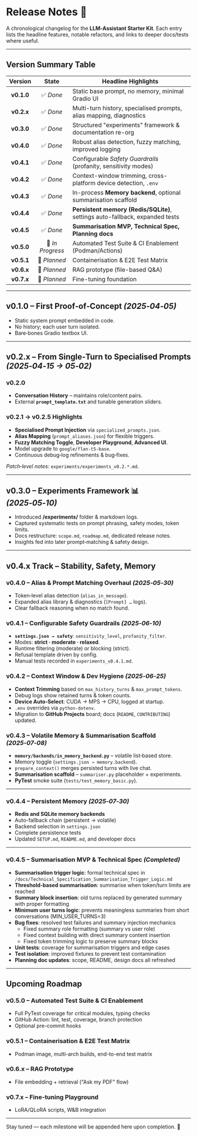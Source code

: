 # Release Notes 📜

A chronological changelog for the **LLM‑Assistant Starter Kit**. Each entry lists the headline features, notable refactors, and links to deeper docs/tests where useful.

---

## Version Summary Table

| Version   | State      | Headline Highlights                                                |
|:---------:|:----------:|--------------------------------------------------------------------|
| **v0.1.0** | ✅ *Done* | Static base prompt, no memory, minimal Gradio UI                  |
| **v0.2.x** | ✅ *Done* | Multi-turn history, specialised prompts, alias mapping, diagnostics |
| **v0.3.0** | ✅ *Done* | Structured "experiments" framework & documentation re-org          |
| **v0.4.0** | ✅ *Done* | Robust alias detection, fuzzy matching, improved logging           |
| **v0.4.1** | ✅ *Done* | Configurable *Safety Guardrails* (profanity, sensitivity modes)    |
| **v0.4.2** | ✅ *Done* | Context-window trimming, cross-platform device detection, `.env`   |
| **v0.4.3** | ✅ *Done* | In-process **Memory backend**, optional summarisation scaffold     |
| **v0.4.4** | ✅ *Done* | **Persistent memory (Redis/SQLite)**, settings auto-fallback, expanded tests |
| **v0.4.5** | ✅ *Done* | **Summarisation MVP, Technical Spec, Planning docs**       |
| **v0.5.0** | 🔄 *In Progress* | Automated Test Suite & CI Enablement (Podman/Actions)         |
| **v0.5.1** | 🔼 *Planned* | Containerisation & E2E Test Matrix                           |
| **v0.6.x** | 🔼 *Planned* | RAG prototype (file-based Q&A)                                |
| **v0.7.x** | 🔼 *Planned* | Fine-tuning foundation                                        |

---

## v0.1.0 – First Proof‑of‑Concept *(2025‑04‑05)*

* Static system prompt embedded in code.
* No history; each user turn isolated.
* Bare‑bones Gradio textbox UI.

---

## v0.2.x – From Single‑Turn to Specialised Prompts *(2025‑04‑15 → 05‑02)*

### v0.2.0

* **Conversation History** – maintains role/content pairs.
* External **`prompt_template.txt`** and tunable generation sliders.

### v0.2.1 → v0.2.5 Highlights

* **Specialised Prompt Injection** via `specialized_prompts.json`.
* **Alias Mapping** (`prompt_aliases.json`) for flexible triggers.
* **Fuzzy Matching Toggle**, **Developer Playground**, **Advanced UI**.
* Model upgrade to `google/flan‑t5‑base`.
* Continuous debug‑log refinements & bug‑fixes.

*Patch‑level notes:* `experiments/experiments_v0.2.*.md`.

---

## v0.3.0 – Experiments Framework 📊 *(2025‑05‑10)*

* Introduced **/experiments/** folder & markdown logs.
* Captured systematic tests on prompt phrasing, safety modes, token limits.
* Docs restructure: `scope.md`, `roadmap.md`, dedicated release notes.
* Insights fed into later prompt‑matching & safety design.

---

## v0.4.x Track – Stability, Safety, Memory

### v0.4.0 – Alias & Prompt Matching Overhaul *(2025‑05‑30)*

* Token‑level alias detection (`alias_in_message`).
* Expanded alias library & diagnostics (`[Prompt] …` logs).
* Clear fallback reasoning when no match found.

### v0.4.1 – Configurable Safety Guardrails *(2025‑06‑10)*

* **`settings.json → safety`**: `sensitivity_level`, `profanity_filter`.
* Modes: **strict · moderate · relaxed**.
* Runtime filtering (moderate) or blocking (strict).
* Refusal template driven by config.
* Manual tests recorded in `experiments_v0.4.1.md`.

### v0.4.2 – Context Window & Dev Hygiene *(2025‑06‑25)*

* **Context Trimming** based on `max_history_turns` & `max_prompt_tokens`.
* Debug logs show retained turns & token counts.
* **Device Auto‑Select**: CUDA → MPS → CPU, logged at startup.
* `.env` overrides via `python‑dotenv`.
* Migration to **GitHub Projects** board; docs (`README`, `CONTRIBUTING`) updated.

### v0.4.3 – Volatile Memory & Summarisation Scaffold *(2025‑07‑08)*

* **`memory/backends/in_memory_backend.py`** – volatile list‑based store.
* Memory toggle (`settings.json → memory.backend`).
* `prepare_context()` merges persisted turns with live chat.
* **Summarisation scaffold** – `summariser.py` placeholder + experiments.
* **PyTest** smoke suite (`tests/test_memory_basic.py`).

---

### v0.4.4 – Persistent Memory *(2025‑07‑30)*

* **Redis and SQLite memory backends**
* Auto-fallback chain (persistent → volatile)
* Backend selection in `settings.json`
* Complete persistence tests
* Updated `SETUP.md`, `README.md`, and developer docs

---

### v0.4.5 – Summarisation MVP & Technical Spec *(Completed)*

* **Summarisation trigger logic**: formal technical spec in `/docs/Technical_Specification_Summarisation_Trigger_Logic.md`
* **Threshold-based summarisation**: summarise when token/turn limits are reached  
* **Summary block insertion**: old turns replaced by generated summary with proper formatting
* **Minimum user turns logic**: prevents meaningless summaries from short conversations (MIN_USER_TURNS=3)
* **Bug fixes**: resolved test failures and summary injection mechanics
  - Fixed summary role formatting (summary vs user role)
  - Fixed context building with direct summary content insertion
  - Fixed token trimming logic to preserve summary blocks
* **Unit tests**: coverage for summarisation triggers and edge cases
* **Test isolation**: improved fixtures to prevent test contamination  
* **Planning doc updates**: scope, README, design docs all refreshed

---

## Upcoming Roadmap

### v0.5.0 – Automated Test Suite & CI Enablement

* Full PyTest coverage for critical modules, typing checks
* GitHub Action: lint, test, coverage, branch protection
* Optional pre-commit hooks

### v0.5.1 – Containerisation & E2E Test Matrix

* Podman image, multi-arch builds, end-to-end test matrix

### v0.6.x – RAG Prototype

* File embedding + retrieval ("Ask my PDF" flow)

### v0.7.x – Fine-tuning Playground

* LoRA/QLoRA scripts, W&B integration

---

Stay tuned — each milestone will be appended here upon completion. 🚀
